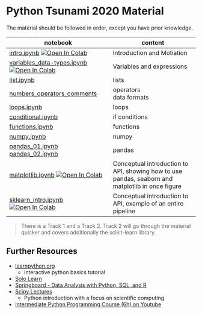 # Python Tsunami 2020 Material

The material should be followed in order, except you have prior knowledge.

notebook             | content
----                 | ------
[intro.ipynb](0_intro.ipynb)  [![Open In Colab](https://colab.research.google.com/assets/colab-badge.svg)](https://colab.research.google.com/github/pythontsunami/teaching/blob/intro/0_intro.ipynb) | Introduction and Motiation
[variables_data-types.ipynb](variables_data-types.ipynb) [![Open In Colab](https://colab.research.google.com/assets/colab-badge.svg)](https://colab.research.google.com/github/pythontsunami/teaching/blob/intro/1_variables_data-types.ipynb)| Variables and expressions
[list.ipynb](1_lists.ipynb)  | lists
[numbers_operators_comments](1_numbers_operators_comments.ipynb)  | operators <br> data formats
[loops.ipynb](1_loops.ipynb) | loops
[conditional.ipynb](1_conditionals.ipynb) | if conditions
[functions.ipynb](2_functions.ipynb)  | functions
[numpy.ipynb](3_numpy.ipynb)  | numpy
[pandas_01.ipynb](4_pandas_01.ipynb) <br> [pandas_02.ipynb](4_pandas_02.ipynb)  | pandas
[matplotlib.ipynb](5_matplotlib.ipynb)   [![Open In Colab](https://colab.research.google.com/assets/colab-badge.svg)](https://colab.research.google.com/github/pythontsunami/teaching/blob/intro/5_matplotlib.ipynb)  | Conceptual introduction to API, showing how to use pandas, seaborn and <br>matplotlib in once figure
[sklearn_intro.ipynb](6_sklearn_intro.ipynb) [![Open In Colab](https://colab.research.google.com/assets/colab-badge.svg)](https://colab.research.google.com/github/pythontsunami/teaching/blob/intro/6_sklearn_intro.ipynb) | Conceptual introduction to API, example of an entire pipeline


> There is a Track 1 and a Track 2. Track 2 will go through the material quicker
> and covers additionally the scikit-learn library.

## Further Resources
- [learnpython.org](https://www.learnpython.org/)
  - interactive python basics tutorial
- [Solo Learn](https://www.sololearn.com/Course/Python/)
- [Springboard - Data Analysis with Python, SQL, and R](https://www.springboard.com/learning-paths/data-analysis/learn/)
- [Scipy Lectures](https://scipy-lectures.org/index.html)
    - Python introduction with a focus on scientific computing
- [Intermediate Python Programming Course (6h)  on Youtube](https://www.youtube.com/watch?v=HGOBQPFzWKo)
